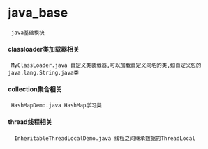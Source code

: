 # java_base
     java基础模块
     
#### classloader类加载器相关
     MyClassLoader.java 自定义类装载器,可以加载自定义同名的类,如自定义包的java.lang.String.java类


#### collection集合相关
     HashMapDemo.java HashMap学习类
   

#### thread线程相关
      InheritableThreadLocalDemo.java 线程之间继承数据的ThreadLocal